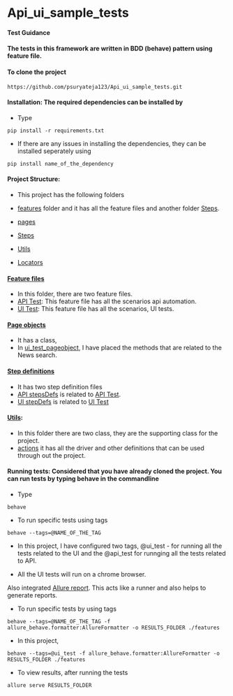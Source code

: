 # Api_ui_sample_tests

#### Test Guidance

#### The tests in this framework are written in BDD (behave) pattern using feature file.

#### To clone the project 
```
https://github.com/psuryateja123/Api_ui_sample_tests.git
```

#### Installation: The required dependencies can be installed by 
* Type
```
pip install -r requirements.txt
```

* If there are any issues in installing the dependencies, they can be installed seperately using 
```
pip install name_of_the_dependency
```

#### Project Structure: 

* This project has the following folders

* [features](features) folder and it has all the feature files and another folder [Steps](features/steps).
* [pages](pages)
* [Steps](features/steps)
* [Utils](utils)
* [Locators](locators)

#### [Feature files](features)
* In this folder, there are two feature files.
* [API Test](features/api_tests.feature): This feature file has all the scenarios api automation.
* [UI Test](features/ui_test.feature): This feature file has all the scenarios, UI tests.

#### [Page objects](pages)
* It has a class, 
* In [ui_test_pageobject](pages/ui_test_pageObjects.py), I have placed the methods that are related to the News search.

#### [Step definitions](features/steps)
* It has two step definition files
* [API stepsDefs](features/steps/api_test_stepDefs.py) is related to [API Test](features/api_tests.feature).
* [UI stepDefs](features/steps/ui_test_stepDefs.py) is related to [UI Test](features/ui_test.feature)

#### [Utils](utils): 
* In this folder there are two class, they are the supporting class for the project.
* [actions](utils/actions.py) it has all the driver and other definitions that can be used through out the project.

#### Running tests: Considered that you have already cloned the project. You can run tests by typing behave in the commandline

* Type
```
behave
```
* To run specific tests using tags
```
behave --tags=@NAME_OF_THE_TAG
```

* In this project, I have configured two tags, @ui_test - for running all the tests related to the UI and the @api_test for runnging all the tests related to API.

* All the UI tests will run on a chrome browser.

Also integrated [Allure report](https://docs.qameta.io/allure/). This acts like a runner and also helps to generate reports.

* To run specific tests by using tags
```
behave --tags=@NAME_OF_THE_TAG -f allure_behave.formatter:AllureFormatter -o RESULTS_FOLDER ./features

```
* In this project, 

```
behave --tags=@ui_test -f allure_behave.formatter:AllureFormatter -o RESULTS_FOLDER ./features

```

* To view results, after running the tests

```
allure serve RESULTS_FOLDER
```
